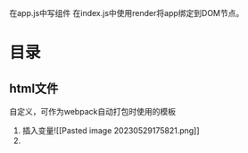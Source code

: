 在app.js中写组件
在index.js中使用render将app绑定到DOM节点。

# 目录
## html文件
自定义，可作为webpack自动打包时使用的模板
1. 插入变量![[Pasted image 20230529175821.png]]
2. 